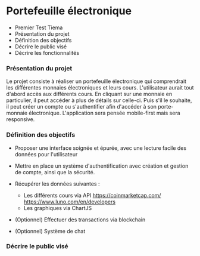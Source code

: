 # Portefeuille électronique
* Premier Test Tiema
* Présentation du projet
* Définition des objectifs
* Décrire le public visé
* Décrire les fonctionnalités

### Présentation du projet

Le projet consiste à réaliser un portefeuille électronique qui comprendrait les différentes monnaies électroniques et leurs cours. L'utilisateur aurait tout d'abord accès aux différents cours. En cliquant sur une monnaie en particulier, il peut accéder à plus de détails sur celle-ci. Puis s'il le souhaite, il peut créer un compte ou s'authentifier afin d'accéder à son porte-monnaie électronique.
L'application sera pensée mobile-first mais sera responsive.

### Définition des objectifs

* Proposer une interface soignée et épurée, avec une lecture facile des données pour l'utilisateur
* Mettre en place un système d'authentification avec création et gestion de compte, ainsi que la sécurité.
* Récupérer les données suivantes :
    * Les différents cours via API https://coinmarketcap.com/ https://www.luno.com/en/developers
    * Les graphiques via ChartJS

* (Optionnel) Effectuer des transactions via blockchain
* (Optionnel) Système de chat


### Décrire le public visé

